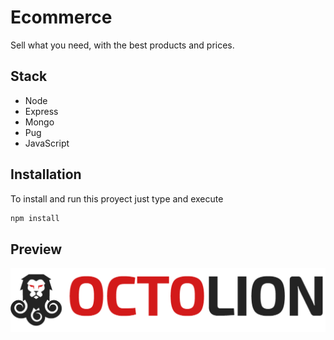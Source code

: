# Ecommerce
Sell what you need, with the best products and prices.

## Stack
- Node
- Express
- Mongo
- Pug
- JavaScript

## Installation
To install and run this proyect just type and execute
```bash
npm install
```
## Preview
![](/public/logo/octolion@2x.png)

